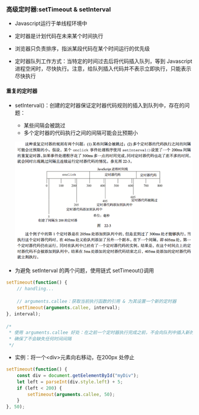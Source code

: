 ### 高级定时器:setTimeout & setInterval

* Javascript运行于单线程环境中

* 定时器是计划代码在未来某个时间执行

* 浏览器只负责排序，指派某段代码在某个时间运行的优先级

* 定时器队列工作方式：当特定的时间过去后将代码插入队列，等到 Javascript 进程空闲时，尽快执行。注意，给队列插入代码并不表示立即执行，只能表示尽快执行

#### 重复的定时器

* setInterval\(\)：创建的定时器保证定时器代码规则的插入到队列中，存在的问题：

  * 某些间隔会被跳过
  * 多个定时器的代码执行之间的间隔可能会比预期小

  ![](/assets/WX20170517-112927.png)

* 为避免 setInterval 的两个问题，使用链式 setTimeout\(\)调用

```js
setTimeout(function() {
    // handling...

    // arguments.callee：获取当前执行函数的引用 & 为其设置一个新的定时器
    setTimeout(arguments.callee, interval);
}, interval);

/*
 * 使用 arguments.callee 好处：在之前一个定时器执行完成之前，不会向队列中插入新的定时器
 * 确保了不会缺失任何时间间隔
 */
```

* 实例：将一个&lt;div&gt;元素向右移动，在200px 处停止

```js
setTimeout(function() {
    const div = document.getEelementById("myDiv");
    let left = parseInt(div.style.left) + 5;
    if (left < 200) {
        setTimeout(arguments.callee, 50);
    }
}, 50);
```



